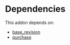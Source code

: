 # Dependencies

This addon depends on:

- [base_revision](https://github.com/bringout/oca-technical)
- [purchase](https://github.com/bringout/oca-ocb-core/tree/156bd325ef4782b980ca23175711c453db07528e/odoo-bringout-oca-ocb-purchase)
